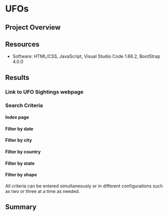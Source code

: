 # UFOs

## Project Overview


## Resources
- Software: HTML/CSS, JavaScript, Visual Studio Code 1.66.2, BootStrap 4.0.0

## Results

### Link to UFO Sightings webpage

### Search Criteria

#### Index page

#### Filter by date


#### Filter by city

#### Filter by country


#### Filter by state 

#### Filter by shape

All criteria can be entered simultaneously or in different configurations such as two or three at a time as needed.

## Summary
